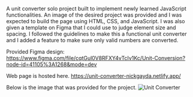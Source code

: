 A unit converter solo project built to implement newly learned JavaScript functionalities. An image of the desired project was provided and I was expected to build the page using HTML, CSS, and JavaScript. I was also given a template on Figma that I could use to judge element size and spacing. I followed the guidelines to make this a functional unit converter and I added a feature to make sure only valid numbers are converted.

Provided Figma design: https://www.figma.com/file/cqtGul0V8RFXY4vTcIv1Kc/Unit-Conversion?node-id=41105%3A1268&mode=dev

Web page is hosted here. https://unit-converter-nickgayda.netlify.app/

Below is the image that was provided for the project.
![Unit Converter](https://github.com/NickGayda/Frontend-Career-Path/assets/54640052/c31b1abe-3bd7-493b-a79d-ddfdcb84fdaa)
